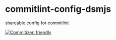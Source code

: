 # commitlint-config-dsmjs

shareable config for commitlint

[![Commitizen friendly](https://img.shields.io/badge/commitizen-friendly-brightgreen.svg)](http://commitizen.github.io/cz-cli/)
